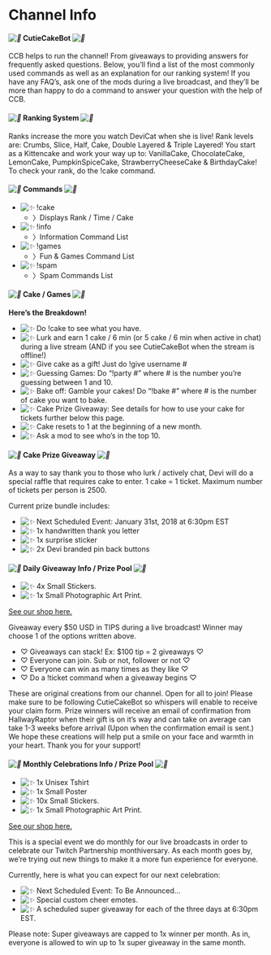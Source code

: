 # Channel Info

#### *![💜](https://s.w.org/images/core/emoji/2.2.1/svg/1f49c.svg)* CutieCakeBot *![💜](https://s.w.org/images/core/emoji/2.2.1/svg/1f49c.svg)*

CCB helps to run the channel! From giveaways to providing answers for
frequently asked questions. Below, you’ll find a list of the most commonly
used commands as well as an explanation for our ranking system! If you have
any FAQ’s, ask one of the mods during a live broadcast, and they’ll be more
than happy to do a command to answer your question with the help of CCB.

#### *![💜](https://s.w.org/images/core/emoji/2.2.1/svg/1f49c.svg)* Ranking System *![💜](https://s.w.org/images/core/emoji/2.2.1/svg/1f49c.svg)*

Ranks increase the more you watch DeviCat when she is live! Rank levels are:
Crumbs, Slice, Half, Cake, Double Layered & Triple Layered! You start as a
Kittencake and work your way up to: VanillaCake, ChocolateCake, LemonCake,
PumpkinSpiceCake, StrawberryCheeseCake & BirthdayCake! To check your rank,
do the !cake command.

#### *![💜](https://s.w.org/images/core/emoji/2.2.1/svg/1f49c.svg)* Commands *![💜](https://s.w.org/images/core/emoji/2.2.1/svg/1f49c.svg)*
* *![✨](https://s.w.org/images/core/emoji/2.2.1/svg/2728.svg)* !cake
  - 〉Displays Rank / Time / Cake
* *![✨](https://s.w.org/images/core/emoji/2.2.1/svg/2728.svg)* !info
  - 〉Information Command List
* *![✨](https://s.w.org/images/core/emoji/2.2.1/svg/2728.svg)* !games
  - 〉Fun & Games Command List
* *![✨](https://s.w.org/images/core/emoji/2.2.1/svg/2728.svg)* !spam
  - 〉Spam Commands List

#### *![💜](https://s.w.org/images/core/emoji/2.2.1/svg/1f49c.svg)* Cake / Games *![💜](https://s.w.org/images/core/emoji/2.2.1/svg/1f49c.svg)*
**Here’s the Breakdown!**

* *![✨](https://s.w.org/images/core/emoji/2.2.1/svg/2728.svg)*
  Do !cake to see what you have.
* *![✨](https://s.w.org/images/core/emoji/2.2.1/svg/2728.svg)*
  Lurk and earn 1 cake / 6 min (or 5 cake / 6 min when active in chat) during
  a live stream (AND if you see CutieCakeBot when the stream is offline!)
* *![✨](https://s.w.org/images/core/emoji/2.2.1/svg/2728.svg)*
  Give cake as a gift! Just do !give username #
* *![✨](https://s.w.org/images/core/emoji/2.2.1/svg/2728.svg)*
  Guessing Games: Do “!party #” where # is the number you’re guessing
  between 1 and 10.
* *![✨](https://s.w.org/images/core/emoji/2.2.1/svg/2728.svg)*
  Bake off: Gamble your cakes! Do “!bake #” where # is the number of cake
  you want to bake.
* *![✨](https://s.w.org/images/core/emoji/2.2.1/svg/2728.svg)*
  Cake Prize Giveaway: See details for how to use your cake for tickets
  further below this page.
* *![✨](https://s.w.org/images/core/emoji/2.2.1/svg/2728.svg)*
  Cake resets to 1 at the beginning of a new month.
* *![✨](https://s.w.org/images/core/emoji/2.2.1/svg/2728.svg)*
  Ask a mod to see who’s in the top 10.

#### *![💜](https://s.w.org/images/core/emoji/2.2.1/svg/1f49c.svg)* Cake Prize Giveaway *![💜](https://s.w.org/images/core/emoji/2.2.1/svg/1f49c.svg)*
As a way to say thank you to those who lurk / actively chat, Devi will do a
special raffle that requires cake to enter. 1 cake = 1 ticket. Maximum number
of tickets per person is 2500.

Current prize bundle includes:

* *![✨](https://s.w.org/images/core/emoji/2.2.1/svg/2728.svg)* Next Scheduled Event: January 31st, 2018 at 6:30pm EST
* *![✨](https://s.w.org/images/core/emoji/2.2.1/svg/2728.svg)* 1x handwritten thank you letter
* *![✨](https://s.w.org/images/core/emoji/2.2.1/svg/2728.svg)* 1x surprise sticker
* *![✨](https://s.w.org/images/core/emoji/2.2.1/svg/2728.svg)* 2x Devi branded pin back buttons

#### *![💜](https://s.w.org/images/core/emoji/2.2.1/svg/1f49c.svg)* Daily Giveaway Info / Prize Pool *![💜](https://s.w.org/images/core/emoji/2.2.1/svg/1f49c.svg)*

* *![✨](https://s.w.org/images/core/emoji/2.2.1/svg/2728.svg)* 4x Small Stickers.
* *![✨](https://s.w.org/images/core/emoji/2.2.1/svg/2728.svg)* 1x Small Photographic Art Print.

[See our shop here.](https://www.redbubble.com/people/devicatoutlet/shop/)

Giveaway every $50 USD in TIPS during a live broadcast! Winner may choose 1 of the options written above.

* ♡ Giveaways can stack! Ex: $100 tip = 2 giveaways ♡
* ♡ Everyone can join. Sub or not, follower or not ♡
* ♡ Everyone can win as many times as they like ♡
* ♡ Do a !ticket command when a giveaway begins ♡

These are original creations from our channel. Open for all to join! Please make sure to be following CutieCakeBot so whispers will enable to receive your claim form. Prize winners will receive an email of confirmation from HallwayRaptor when their gift is on it’s way and can take on average can take 1-3 weeks before arrival (Upon when the confirmation email is sent.) We hope these creations will help put a smile on your face and warmth in your heart. Thank you for your support!

#### *![💜](https://s.w.org/images/core/emoji/2.2.1/svg/1f49c.svg)* Monthly Celebrations Info / Prize Pool *![💜](https://s.w.org/images/core/emoji/2.2.1/svg/1f49c.svg)*

* *![✨](https://s.w.org/images/core/emoji/2.2.1/svg/2728.svg)* 1x Unisex Tshirt
* *![✨](https://s.w.org/images/core/emoji/2.2.1/svg/2728.svg)* 1x Small Poster
* *![✨](https://s.w.org/images/core/emoji/2.2.1/svg/2728.svg)* 10x Small Stickers.
* *![✨](https://s.w.org/images/core/emoji/2.2.1/svg/2728.svg)* 1x Small Photographic Art Print.

[See our shop here.](https://www.redbubble.com/people/devicatoutlet/shop/)

This is a special event we do monthly for our live broadcasts in order to
celebrate our Twitch Partnership monthiversary. As each month goes by, we’re
trying out new things to make it a more fun experience for everyone.

Currently, here is what you can expect for our next celebration:

* *![✨](https://s.w.org/images/core/emoji/2.2.1/svg/2728.svg)* Next Scheduled Event: To Be Announced...
* *![✨](https://s.w.org/images/core/emoji/2.2.1/svg/2728.svg)* Special custom cheer emotes.
* *![✨](https://s.w.org/images/core/emoji/2.2.1/svg/2728.svg)* A scheduled super giveaway for each of the three days at 6:30pm EST.


Please note: Super giveaways are capped to 1x winner per month. As in, everyone
is allowed to win up to 1x super giveaway in the same month.
